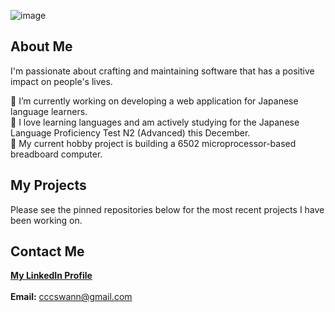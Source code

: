 ![image](https://user-images.githubusercontent.com/17733481/111929005-704e0c00-8a72-11eb-9e03-e35e8cea1fd1.png)

## About Me

I'm passionate about crafting and maintaining software that has a positive impact on people's lives.


🔭  I’m currently working on developing a web application for Japanese language learners. \
🗻  I love learning languages and am actively studying for the Japanese Language Proficiency Test N2 (Advanced) this December. \
🌱  My current hobby project is building a 6502 microprocessor-based breadboard computer.

## My Projects

Please see the pinned repositories below for the most recent projects I have been working on.

## Contact Me

[<strong>My LinkedIn Profile</strong>](https://www.linkedin.com/in/ciaraswann) <br><br>
<strong>Email:</strong> cccswann@gmail.com
<!--
**cccswann/cccswann** is a ✨ _special_ ✨ repository because its `README.md` (this file) appears on your GitHub profile.

Here are some ideas to get you started:

- 🔭 I’m currently working on ...
- 🌱 I’m currently learning ...
- 👯 I’m looking to collaborate on ...
- 🤔 I’m looking for help with ...
- 💬 Ask me about ...
- 📫 How to reach me: ...
- 😄 Pronouns: ...
- ⚡ Fun fact: ...
-->
